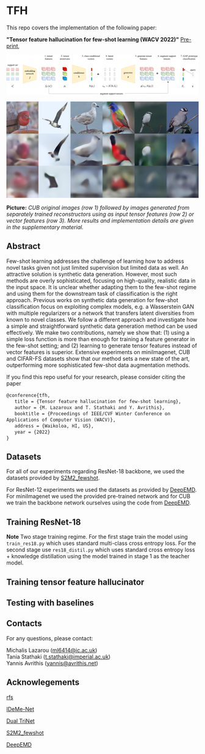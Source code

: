 # TFH

This repo covers the implementation of the following paper: 

**"Tensor feature hallucination for few-shot learning (WACV 2022)"** [Pre-print](https://arxiv.org/abs/2106.05321),
<p align='center'>
  <img src='imgs/idea_tfh.png' width="800px">
</p>

<p align='center'>
  <img src='imgs/reconstructions.jpg' width="800px">
</p>

**Picture:** *CUB original images (row 1) followed by images generated from separately trained reconstructors using as input tensor features (row 2) or vector features (row 3). More results and implementation details are given in the supplementary material.*

## Abstract
Few-shot learning addresses the challenge of learning how to address novel tasks given not just limited supervision but limited data as well.  An attractive solution is synthetic data generation. However, most such methods are overly sophisticated, focusing on high-quality, realistic data in the input space. It is unclear whether adapting them to the few-shot regime and using them for the downstream task of classification is the right approach. Previous works on synthetic data generation for few-shot classification focus on exploiting complex models, e.g. a Wasserstein GAN with multiple regularizers or a network that transfers latent diversities from known to novel classes. We follow a different approach and investigate how a simple and straightforward synthetic data generation method can be used effectively. We make two contributions, namely we show that: (1) using a simple loss function is more than enough for training a feature generator in the few-shot setting; and (2) learning to generate tensor features instead of vector features is superior. Extensive experiments on miniImagenet, CUB and CIFAR-FS datasets show that our method sets a new state of the art, outperforming more sophisticated few-shot data augmentation methods.

If you find this repo useful for your research, please consider citing the paper
```
@conference{tfh,
   title = {Tensor feature hallucination for few-shot learning},
   author = {M. Lazaroux and T. Stathaki and Y. Avrithis},
   booktitle = {Proceedings of IEEE/CVF Winter Conference on Applications of Computer Vision (WACV)},
   address = {Waikoloa, HI, US},
   year = {2022}
}
```
## Datasets
For all of our experiments regarding ResNet-18 backbone, we used the datasets provided by [S2M2_fewshot](https://github.com/nupurkmr9/S2M2_fewshot).

For ResNet-12 experiments we used the datasets as provided by [DeepEMD](https://github.com/icoz69/DeepEMD). For miniImagenet we used the provided pre-trained network and for CUB we train the backbone network ourselves using the code from [DeepEMD](https://github.com/icoz69/DeepEMD).

## Training ResNet-18
**Note** Two stage training regime. For the first stage train the model using `train_res18.py` which uses standard multi-class cross entropy loss.
For the second stage use `res18_distil.py` which uses standard cross entropy loss + knowledge distillation using the model trained in stage 1 as the teacher model.

## Training tensor feature hallucinator

## Testing with baselines


## Contacts
For any questions, please contact:

Michalis Lazarou (ml6414@ic.ac.uk)  
Tania Stathaki (t.stathaki@imperial.ac.uk)  
Yannis Avrithis (yannis@avrithis.net)

## Acknowlegements
[rfs](https://github.com/WangYueFt/rfs)

[IDeMe-Net](https://github.com/tankche1/IDeMe-Net)

[Dual TriNet](https://github.com/tankche1/Semantic-Feature-Augmentation-in-Few-shot-Learning)

[S2M2_fewshot](https://github.com/nupurkmr9/S2M2_fewshot)

[DeepEMD](https://github.com/icoz69/DeepEMD)




